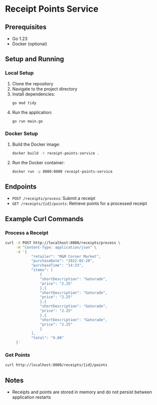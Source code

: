 # Receipt Points Service

## Prerequisites
- Go 1.23
- Docker (optional)

## Setup and Running

### Local Setup
1. Clone the repository
2. Navigate to the project directory
3. Install dependencies:
   ```bash
   go mod tidy
   ```
4. Run the application:
   ```bash
   go run main.go
   ```

### Docker Setup
1. Build the Docker image:
   ```bash
   docker build -t receipt-points-service .
   ```
2. Run the Docker container:
   ```bash
   docker run -p 8080:8080 receipt-points-service
   ```

## Endpoints
- `POST /receipts/process`: Submit a receipt
- `GET /receipts/{id}/points`: Retrieve points for a processed receipt

## Example Curl Commands
### Process a Receipt
```bash
curl -X POST http://localhost:8080/receipts/process \
     -H "Content-Type: application/json" \
     -d '{
            "retailer": "M&M Corner Market",
            "purchaseDate": "2022-03-20",
            "purchaseTime": "14:33",
            "items": [
                {
                "shortDescription": "Gatorade",
                "price": "2.25"
                },{
                "shortDescription": "Gatorade",
                "price": "2.25"
                },{
                "shortDescription": "Gatorade",
                "price": "2.25"
                },{
                "shortDescription": "Gatorade",
                "price": "2.25"
                }
            ],
            "total": "9.00"
     }'
```

### Get Points
```bash
curl http://localhost:8080/receipts/{id}/points
```

## Notes
- Receipts and points are stored in memory and do not persist between application restarts